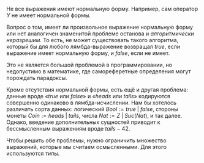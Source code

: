 Не все выражения имеют нормальную форму. Например, сам оператор $Y$ не имеет нормальной формы.

Вопрос о том, имеет ли произвольное выражение нормальную форму или нет аналогичен знаменитой проблеме останова и *алгоритмически неразрешим*. То есть, не может существовать такого алгоритма, который бы для любого лямбда-выражение возвращал $true$, если выражение имеет нормальную форму, и $false$, если не имеет.

Это не является большой проблемой в программировании, но недопустимо в математике, где самореферетные определения могут порождать парадоксы.

Кроме отсутствия нормальной формы, есть ещё и другая проблема: данные вроде «$true$ или $false$» и «$heads$ или $tails$» кодируются совершенно одинаково в лямбда-исчислении. Нам бы хотелось различать сорта данных: логический $Bool := true \mathbin| false$, стороны монеты $Coin := heads \mathbin| tails$,
числа $Nat := Z \mathbin| Suc(Nat)$, и так далее. Однако, введение дополнительных сущностей приводит к бессмысленным выражениям вроде $tails - 42$.

Чтобы решить обе проблемы, нужно ограничить множество выражений, которые мы считаем осмысленными. Для этого используются *типы.*
